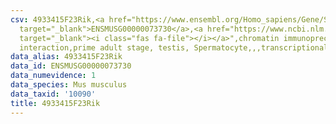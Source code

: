 ```yaml
---
csv: 4933415F23Rik,<a href="https://www.ensembl.org/Homo_sapiens/Gene/Summary?db=core;g=ENSMUSG00000073730"
  target="_blank">ENSMUSG00000073730</a>,<a href="https://www.ncbi.nlm.nih.gov/pubmed/25450459"
  target="_blank"><i class="fas fa-file"></i></a>",chromatin immunoprecipitation assay,direct
  interaction,prime adult stage, testis, Spermatocyte,,,transcriptional regulation,
data_alias: 4933415F23Rik
data_id: ENSMUSG00000073730
data_numevidence: 1
data_species: Mus musculus
data_taxid: '10090'
title: 4933415F23Rik
---
```

